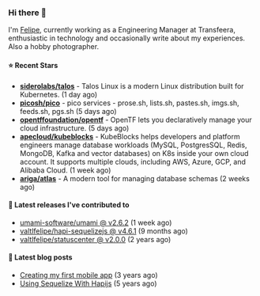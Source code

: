### Hi there 👋

I'm [Felipe](https://felipe.im), currently working as a Engineering Manager at Transfeera, enthusiastic in technology and occasionally write about my experiences. Also a hobby photographer.

#### ⭐ Recent Stars
- **[siderolabs/talos](https://github.com/siderolabs/talos)** - Talos Linux is a modern Linux distribution built for Kubernetes. (1 day ago)
- **[picosh/pico](https://github.com/picosh/pico)** - pico services - prose.sh, lists.sh, pastes.sh, imgs.sh, feeds.sh, pgs.sh (5 days ago)
- **[opentffoundation/opentf](https://github.com/opentffoundation/opentf)** - OpenTF lets you declaratively manage your cloud infrastructure. (5 days ago)
- **[apecloud/kubeblocks](https://github.com/apecloud/kubeblocks)** - KubeBlocks helps developers and platform engineers manage database workloads (MySQL, PostgresSQL,  Redis, MongoDB, Kafka and vector databases) on K8s inside your own cloud account. It supports multiple clouds, including AWS, Azure, GCP, and Alibaba Cloud. (1 week ago)
- **[ariga/atlas](https://github.com/ariga/atlas)** - A modern tool for managing database schemas (2 weeks ago)

#### 🚀 Latest releases I've contributed to


- [umami-software/umami @ v2.6.2](https://github.com/umami-software/umami/releases/tag/v2.6.2) (1 week ago)
- [valtlfelipe/hapi-sequelizejs @ v4.6.1](https://github.com/valtlfelipe/hapi-sequelizejs/releases/tag/v4.6.1) (9 months ago)
- [valtlfelipe/statuscenter @ v2.0.0](https://github.com/valtlfelipe/statuscenter/releases/tag/v2.0.0) (2 years ago)

#### 📄 Latest blog posts
- [Creating my first mobile app](https://felipe.im/posts/creating-my-first-mobile-app/) (3 years ago)
- [Using Sequelize With Hapijs](https://felipe.im/posts/using-sequelize-with-hapijs/) (5 years ago)